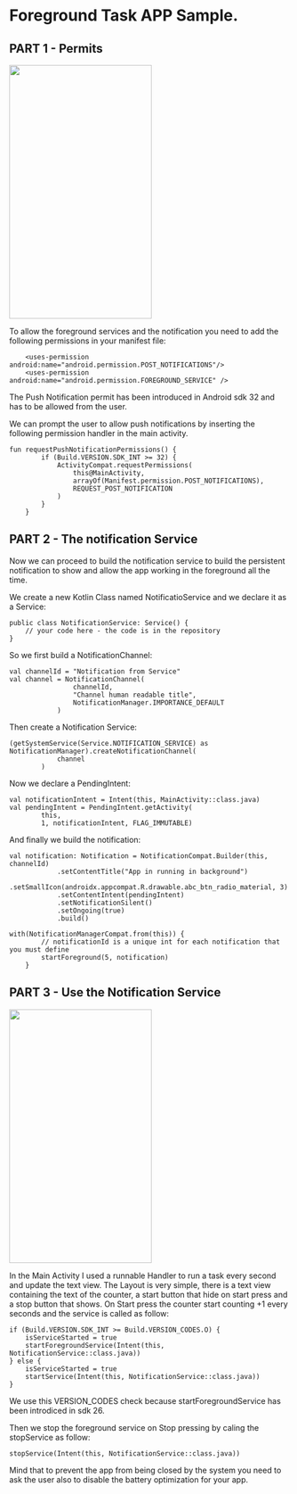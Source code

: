 # Foreground Task APP Sample.

## PART 1 - Permits
<img src="https://github.com/gello94/Android_-_App_Samples/blob/main/images/background_app_main.png" width="256" height="455">

To allow the foreground services and the notification you need to add the following permissions in your manifest file:
  
```
    <uses-permission android:name="android.permission.POST_NOTIFICATIONS"/>
    <uses-permission android:name="android.permission.FOREGROUND_SERVICE" />
```

The Push Notification permit has been introduced in Android sdk 32 and has to be allowed from the user.

We can prompt the user to allow push notifications by inserting the following permission handler in the main activity.

```
fun requestPushNotificationPermissions() {
        if (Build.VERSION.SDK_INT >= 32) {
            ActivityCompat.requestPermissions(
                this@MainActivity,
                arrayOf(Manifest.permission.POST_NOTIFICATIONS),
                REQUEST_POST_NOTIFICATION
            )
        }
    }
```

## PART 2 - The notification Service
Now we can proceed to build the notification service to build the persistent notification to show and allow the app working in the foreground all the time.

We create a new Kotlin Class named NotificatioService and we declare it as a Service:

```
public class NotificationService: Service() {
    // your code here - the code is in the repository
}
```

So we first build a NotificationChannel:

```
val channelId = "Notification from Service"
val channel = NotificationChannel(
                channelId,
                "Channel human readable title",
                NotificationManager.IMPORTANCE_DEFAULT
            )
```

Then create a Notification Service:

```
(getSystemService(Service.NOTIFICATION_SERVICE) as NotificationManager).createNotificationChannel(
            channel
        )
```

Now we declare a PendingIntent:

```
val notificationIntent = Intent(this, MainActivity::class.java)
val pendingIntent = PendingIntent.getActivity(
        this,
        1, notificationIntent, FLAG_IMMUTABLE)
```

And finally we build the notification:

```
val notification: Notification = NotificationCompat.Builder(this, channelId)
            .setContentTitle("App in running in background")
            .setSmallIcon(androidx.appcompat.R.drawable.abc_btn_radio_material, 3)
            .setContentIntent(pendingIntent)
            .setNotificationSilent()
            .setOngoing(true)
            .build()

with(NotificationManagerCompat.from(this)) {
        // notificationId is a unique int for each notification that you must define
        startForeground(5, notification)
    }
```

## PART 3 - Use the Notification Service
<img src="https://github.com/gello94/Android_-_App_Samples/blob/main/images/background_notification.png" width="256" height="455">

In the Main Activity I used a runnable Handler to run a task every second and update the text view.
The Layout is very simple, there is a text view containing the text of the counter, a start button that hide on start press and a stop button that shows.
On Start press the counter start counting +1 every seconds and the service is called as follow:

```
if (Build.VERSION.SDK_INT >= Build.VERSION_CODES.O) {
    isServiceStarted = true
    startForegroundService(Intent(this, NotificationService::class.java))
} else {
    isServiceStarted = true
    startService(Intent(this, NotificationService::class.java))
}
```

We use this VERSION_CODES check because startForegroundService has been introdiced in sdk 26.

Then we stop the foreground service on Stop pressing by caling the stopService as follow:

```
stopService(Intent(this, NotificationService::class.java))
```

Mind that to prevent the app from being closed by the system you need to ask the user also to disable the battery optimization for your app.